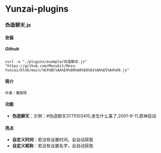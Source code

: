 # Yunzai-plugins

### 伪造聊天.js

#### 安装

##### Github

```
curl -o "./plugins/example/伪造聊天.js" "https://github.com/MozuGit/Mozu-Yunzai/blob/main/%E4%BC%AA%E9%80%A0%E8%81%8A%E5%A4%A9.js"
```

#### 简介

    作者：魔族陌  

#### 功能

- **伪造聊天**：示例：#伪造聊天3775103410,发生什么事了,2001-9-11,原神启动

#### 亮点

- **自定义时间**：若没有设置时间，会自动获取
- **自定义昵称**：若没有设置名字，会自动获取